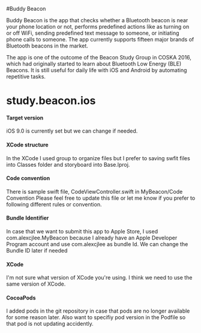 #Buddy Beacon

Buddy Beacon is the app that checks whether a Bluetooth beacon is near your phone location or not, performs predefined actions like as turning on or off WiFi, sending predefined text message to someone, or initiating phone calls to someone. The app currently supports fifteen major brands of Bluetooth beacons in the market.

The app is one of the outcome of the Beacon Study Group in COSKA 2016, which had originally started to learn about Bluetooth Low Energy (BLE) Beacons. It is still useful for daily life with iOS and Android by automating repetitive tasks. 


# study.beacon.ios

#### Target version
iOS 9.0 is currently set but we can change if needed.

#### XCode structure
In the XCode I used group to organize files but I prefer to saving swfit files into Classes folder and storyboard into Base.lproj.

#### Code convention
There is sample swift file, CodeViewController.swift in MyBeacon/Code Convention
Please feel free to update this file or let me know if you prefer to following different rules or convention.

#### Bundle Identifier
In case that we want to submit this app to Apple Store, I used com.alexcjlee.MyBeacon because I already have an Apple Developer Program account and use com.alexcjlee as bundle Id. We can change the Bundle ID later if needed

#### XCode
I'm not sure what version of XCode you're using. I think we need to use the same version of XCode.

#### CocoaPods
I added pods in the git repository in case that pods are no longer available for some reason later.
Also want to specifiy pod version in the Podfile so that pod is not updating accidently.

